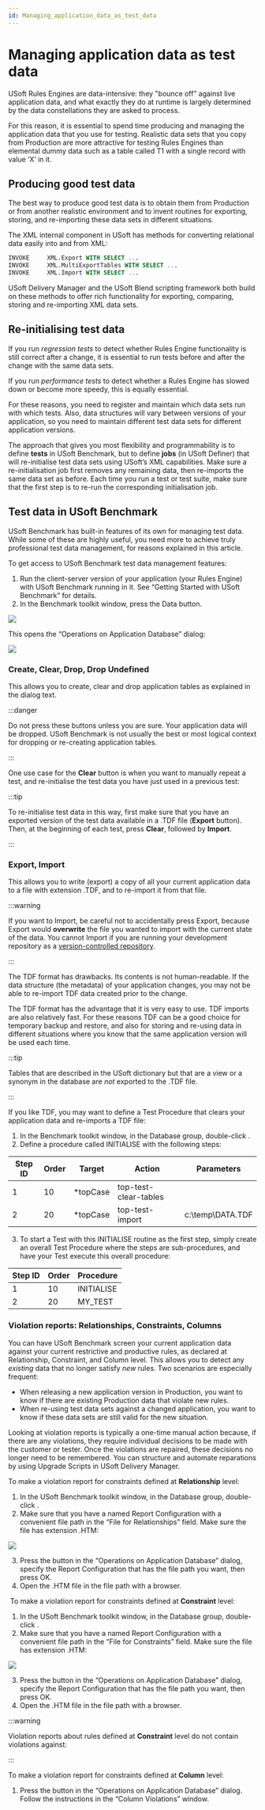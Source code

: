 ```yaml
---
id: Managing_application_data_as_test_data
---
```


# Managing application data as test data

USoft Rules Engines are data-intensive: they "bounce off” against live application data, and what exactly they do at runtime is largely determined by the data constellations they are asked to process.

For this reason, it is essential to spend time producing and managing the application data that you use for testing. Realistic data sets that you copy from Production are more attractive for testing Rules Engines than elemental dummy data such as a table called T1 with a single record with value ‘X’ in it.

## Producing good test data

The best way to produce good test data is to obtain them from Production or from another realistic environment and to invent routines for exporting, storing, and re-importing these data sets in different situations.

The XML internal component in USoft has methods for converting relational data easily into and from XML:

```sql
INVOKE     XML.Export WITH SELECT ...
INVOKE     XML.MultiExportTables WITH SELECT ...
INVOKE     XML.Import WITH SELECT ...

```

USoft Delivery Manager and the USoft Blend scripting framework both build on these methods to offer rich functionality for exporting, comparing, storing and re-importing XML data sets.

## Re-initialising test data

If you run *regression tests* to detect whether Rules Engine functionality is still correct after a change, it is essential to run tests before and after the change with the same data sets.

If you run *performance tests* to detect whether a Rules Engine has slowed down or become more speedy, this is equally essential.

For these reasons, you need to register and maintain which data sets run with which tests. Also, data structures will vary between versions of your application, so you need to maintain different test data sets for different application versions.

The approach that gives you most flexibility and programmability is to define **tests** in USoft Benchmark, but to define **jobs** (in USoft Definer) that will re-initialise test data sets using USoft’s XML capabilities. Make sure a re-initialisation job first removes any remaining data, then re-imports the same data set as before. Each time you run a test or test suite, make sure that the first step is to re-run the corresponding initialisation job.

## Test data in USoft Benchmark

USoft Benchmark has built-in features of its own for managing test data. While some of these are highly useful, you need more to achieve truly professional test data management, for reasons explained in this article.

To get access to USoft Benchmark test data management features:

1. Run the client-server version of your application (your Rules Engine) with USoft Benchmark running in it. See “Getting Started with USoft Benchmark” for details.
2. In the Benchmark toolkit window, press the Data button.

![](./assets/557b549f-a860-4b96-bb4f-d62256d0d8b9.png)

This opens the “Operations on Application Database” dialog:

![](./assets/a8246ea7-3591-4677-be8b-45167195cbbc.png)

### Create, Clear, Drop, Drop Undefined

This allows you to create, clear and drop application tables as explained in the dialog text.


:::danger

Do not press these buttons unless you are sure. Your application data will be dropped. USoft Benchmark is not usually the best or most logical context for dropping or re-creating application tables.

:::

One use case for the **Clear** button is when you want to manually repeat a test, and re-initialise the test data you have just used in a previous test:


:::tip

To re-initialise test data in this way, first make sure that you have an exported version of the test data available in a .TDF file (**Export** button). Then, at the beginning of each test, press **Clear**, followed by **Import**.

:::

### Export, Import

This allows you to write (export) a copy of all your current application data to a file with extension .TDF, and to re-import it from that file.


:::warning

If you want to Import, be careful not to accidentally press Export, because Export would **overwrite** the file you wanted to import with the current state of the data.
You cannot Import if you are running your development repository as a [version-controlled repository]().

:::

The TDF format has drawbacks. Its contents is not human-readable. If the data structure (the metadata) of your application changes, you may not be able to re-import TDF data created prior to the change.

The TDF format has the advantage that it is very easy to use. TDF imports are also relatively fast. For these reasons TDF can be a good choice for temporary backup and restore, and also for storing and re-using data in different situations where you know that the same application version will be used each time.


:::tip

Tables that are described in the USoft dictionary but that are a view or a synonym in the database are *not* exported to the .TDF file.

:::

If you like TDF, you may want to define a Test Procedure that clears your application data and re-imports a TDF file:

1. In the Benchmark toolkit window, in the Database group, double-click .
2. Define a procedure called INITIALISE with the following steps:

|**Step ID**|**Order**|**Target**|**Action**|**Parameters**|
|--------|--------|--------|--------|--------|
|1       |10      |*topCase|top-test-clear-tables|        |
|2       |20      |*topCase|top-test-import|c:\\temp\\DATA.TDF|



3. To start a Test with this INITIALISE routine as the first step, simply create an overall Test Procedure where the steps are sub-procedures, and have your Test execute this overall procedure:

|**Step ID**|**Order**|**Procedure**|
|--------|--------|--------|
|1       |10      |INITIALISE|
|2       |20      |MY_TEST |



### Violation reports: Relationships, Constraints, Columns

You can have USoft Benchmark screen your current application data against your current restrictive and productive rules, as declared at Relationship, Constraint, and Column level. This allows you to detect any *existing* data that no longer satisfy *new* rules. Two scenarios are especially frequent:

- When releasing a new application version in Production, you want to know if there are existing Production data that violate new rules.
- When re-using test data sets against a changed application, you want to know if these data sets are still valid for the new situation.

Looking at violation reports is typically a one-time manual action because, if there are any violations, they require individual decisions to be made with the customer or tester. Once the violations are repaired, these decisions no longer need to be remembered. You can structure and automate reparations by using Upgrade Scripts in USoft Delivery Manager.

To make a violation report for constraints defined at **Relationship** level:

1. In the USoft Benchmark toolkit window, in the Database group, double-click .
2. Make sure that you have a named Report Configuration with a convenient file path in the “File for Relationships” field. Make sure the file has extension .HTM:

![](./assets/5c2d524d-c72e-408c-8512-725dd21624df.png)

3. Press the button in the “Operations on Application Database” dialog, specify the Report Configuration that has the file path you want, then press OK.
4. Open the .HTM file in the file path with a browser.

 To make a violation report for constraints defined at **Constraint** level:

1. In the USoft Benchmark toolkit window, in the Database group, double-click .
2. Make sure that you have a named Report Configuration with a convenient file path in the “File for Constraints” field. Make sure the file has extension .HTM:

![](./assets/5c2d524d-c72e-408c-8512-725dd21624df.png)

3. Press the button in the “Operations on Application Database” dialog, specify the Report Configuration that has the file path you want, then press OK.
4. Open the .HTM file in the file path with a browser.


:::warning

Violation reports about rules defined at **Constraint** level do not contain violations against:

:::

To make a violation report for constraints defined at **Column** level:

1. Press the button in the “Operations on Application Database” dialog. Follow the instructions in the “Column Violations” window.